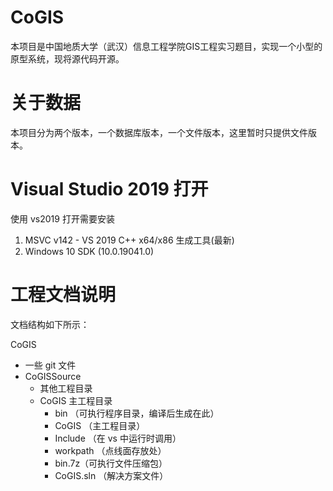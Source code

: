 CoGIS
========
本项目是中国地质大学（武汉）信息工程学院GIS工程实习题目，实现一个小型的原型系统，现将源代码开源。

关于数据
========
本项目分为两个版本，一个数据库版本，一个文件版本，这里暂时只提供文件版本。

Visual Studio 2019 打开
========
使用 vs2019 打开需要安装
1. MSVC v142 - VS 2019 C++ x64/x86 生成工具(最新)
2. Windows 10 SDK (10.0.19041.0)

工程文档说明
========

文档结构如下所示：

CoGIS
- 一些 git 文件
- CoGISSource
  - 其他工程目录
  - CoGIS 主工程目录
    - bin （可执行程序目录，编译后生成在此）
    - CoGIS （主工程目录）
    - Include （在 vs 中运行时调用）
    - workpath （点线面存放处）
    - bin.7z（可执行文件压缩包）
    - CoGIS.sln （解决方案文件）